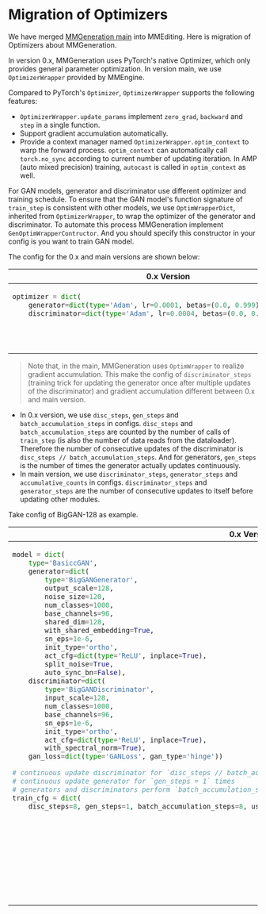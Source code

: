 # Migration of Optimizers

We have merged [MMGeneration main](https://github.com/open-mmlab/mmgeneration/tree/main) into MMEditing. Here is migration of Optimizers about MMGeneration.

In version 0.x, MMGeneration uses PyTorch's native Optimizer, which only provides general parameter optimization.
In version main, we use `OptimizerWrapper` provided by MMEngine.

Compared to PyTorch's `Optimizer`, `OptimizerWrapper` supports the following features:

- `OptimizerWrapper.update_params` implement `zero_grad`, `backward` and `step` in a single function.
- Support gradient accumulation automatically.
- Provide a context manager named `OptimizerWrapper.optim_context` to warp the forward process. `optim_context` can automatically call `torch.no_sync` according to current number of updating iteration. In AMP (auto mixed precision) training, `autocast` is called in `optim_context` as well.

For GAN models, generator and discriminator use different optimizer and training schedule.
To ensure that the GAN model's function signature of `train_step` is consistent with other models, we use `OptimWrapperDict`, inherited from `OptimizerWrapper`, to wrap the optimizer of the generator and discriminator.
To automate this process MMGeneration implement `GenOptimWrapperContructor`.
And you should specify this constructor in your config is you want to train GAN model.

The config for the 0.x and main versions are shown below:

<table class="docutils">
<thead>
  <tr>
    <th> 0.x Version </th>
    <th> main Version </th>
<tbody>
<tr>
<td valign="top">

```python
optimizer = dict(
    generator=dict(type='Adam', lr=0.0001, betas=(0.0, 0.999), eps=1e-6),
    discriminator=dict(type='Adam', lr=0.0004, betas=(0.0, 0.999), eps=1e-6))
```

</td>

<td valign="top">

```python
optim_wrapper = dict(
    # Use constructor implemented by MMGeneration
    constructor='GenOptimWrapperConstructor',
    generator=dict(optimizer=dict(type='Adam', lr=0.0002, betas=(0.0, 0.999), eps=1e-6)),
    discriminator=dict(
        optimizer=dict(type='Adam', lr=0.0004, betas=(0.0, 0.999), eps=1e-6)))
```

</td>

</tr>
</thead>
</table>

> Note that, in the main, MMGeneration uses `OptimWrapper` to realize gradient accumulation. This make the config of `discriminator_steps` (training trick for updating the generator once after multiple updates of the discriminator) and gradient accumulation different between 0.x and main version.

- In 0.x version,  we use `disc_steps`, `gen_steps` and `batch_accumulation_steps` in configs. `disc_steps` and `batch_accumulation_steps` are counted by the number of calls of `train_step` (is also the number of data reads from the dataloader). Therefore the number of consecutive updates of the discriminator is `disc_steps // batch_accumulation_steps`. And for generators, `gen_steps` is the number of times the generator actually updates continuously.
- In main version, we use `discriminator_steps`, `generator_steps` and `accumulative_counts` in configs. `discriminator_steps` and `generator_steps` are the number of consecutive updates to itself before updating other modules.

Take config of BigGAN-128 as example.

<table class="docutils">
<thead>
  <tr>
    <th> 0.x Version </th>
    <th> main Version </th>
<tbody>
<tr>
<td valign="top">

```python
model = dict(
    type='BasiccGAN',
    generator=dict(
        type='BigGANGenerator',
        output_scale=128,
        noise_size=120,
        num_classes=1000,
        base_channels=96,
        shared_dim=128,
        with_shared_embedding=True,
        sn_eps=1e-6,
        init_type='ortho',
        act_cfg=dict(type='ReLU', inplace=True),
        split_noise=True,
        auto_sync_bn=False),
    discriminator=dict(
        type='BigGANDiscriminator',
        input_scale=128,
        num_classes=1000,
        base_channels=96,
        sn_eps=1e-6,
        init_type='ortho',
        act_cfg=dict(type='ReLU', inplace=True),
        with_spectral_norm=True),
    gan_loss=dict(type='GANLoss', gan_type='hinge'))

# continuous update discriminator for `disc_steps // batch_accumulation_steps = 8 // 8 = 1` times
# continuous update generator for `gen_steps = 1` times
# generators and discriminators perform `batch_accumulation_steps = 8` times gradient accumulations before each update
train_cfg = dict(
    disc_steps=8, gen_steps=1, batch_accumulation_steps=8, use_ema=True)
```

</td>

<td valign="top">

```python
model = dict(
    type='BigGAN',
    num_classes=1000,
    data_preprocessor=dict(type='GANDataPreprocessor'),
    generator=dict(
        type='BigGANGenerator',
        output_scale=128,
        noise_size=120,
        num_classes=1000,
        base_channels=96,
        shared_dim=128,
        with_shared_embedding=True,
        sn_eps=1e-6,
        init_type='ortho',
        act_cfg=dict(type='ReLU', inplace=True),
        split_noise=True,
        auto_sync_bn=False),
    discriminator=dict(
        type='BigGANDiscriminator',
        input_scale=128,
        num_classes=1000,
        base_channels=96,
        sn_eps=1e-6,
        init_type='ortho',
        act_cfg=dict(type='ReLU', inplace=True),
        with_spectral_norm=True),
    # continuous update discriminator for `discriminator_steps = 1` times
    # continuous update generator for `generator_steps = 1` times
    generator_steps=1,
    discriminator_steps=1)

optim_wrapper = dict(
    constructor='GenOptimWrapperConstructor',
    generator=dict(
        # generator perform `accumulative_counts = 8` times gradient accumulations before each update
        accumulative_counts=8,
        optimizer=dict(type='Adam', lr=0.0001, betas=(0.0, 0.999), eps=1e-6)),
    discriminator=dict(
        # discriminator perform `accumulative_counts = 8` times gradient accumulations before each update
        accumulative_counts=8,
        optimizer=dict(type='Adam', lr=0.0004, betas=(0.0, 0.999), eps=1e-6)))
```

</td>

</tr>
</thead>
</table>
